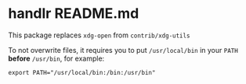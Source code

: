 handlr README.md
================

This package replaces `xdg-open` from `contrib/xdg-utils`

To not overwrite files, it requires you to put `/usr/local/bin` in your `PATH`
__before__ `/usr/bin`, for example:

```
export PATH="/usr/local/bin:/bin:/usr/bin"
```
